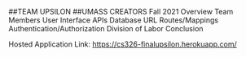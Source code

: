 ##TEAM UPSILON
##UMASS CREATORS
Fall 2021
Overview
Team Members
User Interface
APIs
Database
URL Routes/Mappings
Authentication/Authorization
Division of Labor
Conclusion

Hosted Application Link: https://cs326-finalupsilon.herokuapp.com/